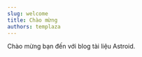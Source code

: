 ```yaml
---
slug: welcome
title: Chào mừng
authors: templaza
---
```


Chào mừng bạn đến với blog tài liệu Astroid.
